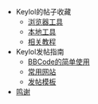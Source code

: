- Keylol的帖子收藏
  - [浏览器工具](001_Tools_Broswer.md)
  - [本地工具](002_Tools_Local.md)
  - [相关教程](003_Related_Guides.md)
- Keylol发帖指南
  - [BBCode的简单使用](011_Basic_Format.md)
  - [常用网站](012_Useful_Websites.md)
  - [发帖模板](019_Post_Templates.md)
- [鸣谢](Thanks.md)
